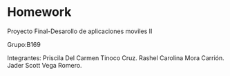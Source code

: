 # Homework
Proyecto Final-Desarollo de aplicaciones moviles II

Grupo:B169

Integrantes:
Priscila Del Carmen Tinoco Cruz.
Rashel Carolina Mora Carrión.
Jader Scott Vega Romero.
